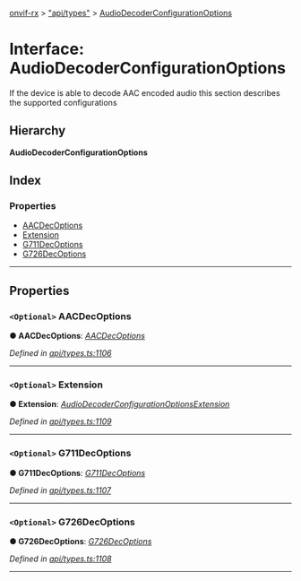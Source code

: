 [onvif-rx](../README.md) > ["api/types"](../modules/_api_types_.md) > [AudioDecoderConfigurationOptions](../interfaces/_api_types_.audiodecoderconfigurationoptions.md)

# Interface: AudioDecoderConfigurationOptions

If the device is able to decode AAC encoded audio this section describes the supported configurations

## Hierarchy

**AudioDecoderConfigurationOptions**

## Index

### Properties

* [AACDecOptions](_api_types_.audiodecoderconfigurationoptions.md#aacdecoptions)
* [Extension](_api_types_.audiodecoderconfigurationoptions.md#extension)
* [G711DecOptions](_api_types_.audiodecoderconfigurationoptions.md#g711decoptions)
* [G726DecOptions](_api_types_.audiodecoderconfigurationoptions.md#g726decoptions)

---

## Properties

<a id="aacdecoptions"></a>

### `<Optional>` AACDecOptions

**● AACDecOptions**: *[AACDecOptions](_api_types_.audiodecoderconfigurationoptions.md#aacdecoptions)*

*Defined in [api/types.ts:1106](https://github.com/patrickmichalina/onvif-rx/blob/f117e44/src/api/types.ts#L1106)*

___
<a id="extension"></a>

### `<Optional>` Extension

**● Extension**: *[AudioDecoderConfigurationOptionsExtension](_api_types_.audiodecoderconfigurationoptionsextension.md)*

*Defined in [api/types.ts:1109](https://github.com/patrickmichalina/onvif-rx/blob/f117e44/src/api/types.ts#L1109)*

___
<a id="g711decoptions"></a>

### `<Optional>` G711DecOptions

**● G711DecOptions**: *[G711DecOptions](_api_types_.audiodecoderconfigurationoptions.md#g711decoptions)*

*Defined in [api/types.ts:1107](https://github.com/patrickmichalina/onvif-rx/blob/f117e44/src/api/types.ts#L1107)*

___
<a id="g726decoptions"></a>

### `<Optional>` G726DecOptions

**● G726DecOptions**: *[G726DecOptions](_api_types_.audiodecoderconfigurationoptions.md#g726decoptions)*

*Defined in [api/types.ts:1108](https://github.com/patrickmichalina/onvif-rx/blob/f117e44/src/api/types.ts#L1108)*

___

